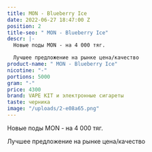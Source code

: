 ```yaml
---
title: MON - Blueberry Ice
date: 2022-06-27 18:47:00 Z
position: 2
title-seo: " MON - Blueberry Ice"
descr: |-
  Новые поды MON - на 4 000 тяг.

  Лучшее предложение на рынке цена/качество
product-name: " MON - Blueberry Ice"
nicotine: "-"
portions: 5000
gram: "-"
price: 4300
brand: VAPE KIT и электронные сигареты
taste: черника
image: "/uploads/2-e08a65.png"
---
```


Новые поды MON - на 4 000 тяг.

Лучшее предложение на рынке цена/качество